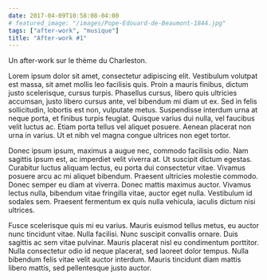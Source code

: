 ```yaml
---
date: 2017-04-09T10:58:08-04:00
# featured_image: "/images/Pope-Edouard-de-Beaumont-1844.jpg"
tags: ["after-work", "musique"]
title: "After-work #1"
---
```


Un after-work sur le thème du Charleston.

Lorem ipsum dolor sit amet, consectetur adipiscing elit. Vestibulum volutpat est massa, sit amet mollis leo facilisis quis. Proin a mauris finibus, dictum justo scelerisque, cursus turpis. Phasellus cursus, libero quis ultricies accumsan, justo libero cursus ante, vel bibendum mi diam ut ex. Sed in felis sollicitudin, lobortis est non, vulputate metus. Suspendisse interdum urna at neque porta, et finibus turpis feugiat. Quisque varius dui nulla, vel faucibus velit luctus ac. Etiam porta tellus vel aliquet posuere. Aenean placerat non urna in varius. Ut et nibh vel magna congue ultrices non eget tortor.

Donec ipsum ipsum, maximus a augue nec, commodo facilisis odio. Nam sagittis ipsum est, ac imperdiet velit viverra at. Ut suscipit dictum egestas. Curabitur luctus aliquam lectus, eu porta dui consectetur vitae. Vivamus posuere arcu ac mi aliquet bibendum. Praesent ultricies molestie commodo. Donec semper eu diam at viverra. Donec mattis maximus auctor. Vivamus lectus nulla, bibendum vitae fringilla vitae, auctor eget nulla. Vestibulum id sodales sem. Praesent fermentum ex quis nulla vehicula, iaculis dictum nisi ultrices.

Fusce scelerisque quis mi eu varius. Mauris euismod tellus metus, eu auctor nunc tincidunt vitae. Nulla facilisi. Nunc suscipit convallis ornare. Duis sagittis ac sem vitae pulvinar. Mauris placerat nisl eu condimentum porttitor. Nulla consectetur odio id neque placerat, sed laoreet dolor tempus. Nulla bibendum felis vitae velit auctor interdum. Mauris tincidunt diam mattis libero mattis, sed pellentesque justo auctor. 
